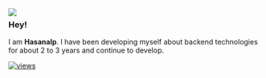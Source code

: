 <img align="left" src="[https://in.pinterest.com/pin/449867450293832992/](https://i.pinimg.com/originals/bb/17/6b/bb176b08e99bdcc02f3c646585791deb.jpg]">

### Hey!

I am **Hasanalp**. I have been developing myself about backend technologies for about 2 to 3 years and continue to develop. 

[![views](https://komarev.com/ghpvc/?username=hasanalptemiz&style=flat&color=313131&label=views)](https://github.com/hasanalptemiz)

<br>
